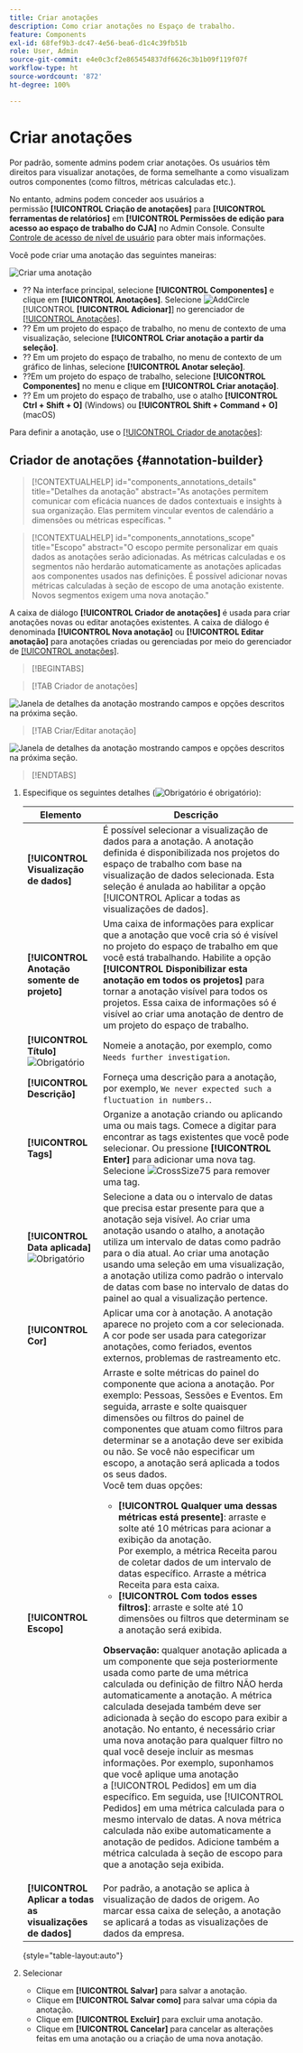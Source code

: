 ```yaml
---
title: Criar anotações
description: Como criar anotações no Espaço de trabalho.
feature: Components
exl-id: 68fef9b3-dc47-4e56-bea6-d1c4c39fb51b
role: User, Admin
source-git-commit: e4e0c3cf2e865454837df6626c3b1b09f119f07f
workflow-type: ht
source-wordcount: '872'
ht-degree: 100%

---
```


# Criar anotações

Por padrão, somente admins podem criar anotações. Os usuários têm direitos para visualizar anotações, de forma semelhante a como visualizam outros componentes (como filtros, métricas calculadas etc.).

No entanto, admins podem conceder aos usuários a permissão **[!UICONTROL Criação de anotações]** para **[!UICONTROL ferramentas de relatórios]** em **[!UICONTROL Permissões de edição para acesso ao espaço de trabalho do CJA]** no Admin Console. Consulte [Controle de acesso de nível de usuário](/help/technotes/access-control.md#user-level-access) para obter mais informações.

Você pode criar uma anotação das seguintes maneiras:

![Criar uma anotação](assets/create-annotation.png)

* ?? Na interface principal, selecione **[!UICONTROL Componentes]** e clique em **[!UICONTROL Anotações]**. Selecione ![AddCircle](/help/assets/icons/AddCircle.svg) [!UICONTROL **[!UICONTROL Adicionar]**] no gerenciador de [[!UICONTROL Anotações]](/help/components/annotations/manage-annotations.md).
* ?? Em um projeto do espaço de trabalho, no menu de contexto de uma visualização, selecione **[!UICONTROL Criar anotação a partir da seleção]**.
* ?? Em um projeto do espaço de trabalho, no menu de contexto de um gráfico de linhas, selecione **[!UICONTROL Anotar seleção]**.
* ??Em um projeto do espaço de trabalho, selecione **[!UICONTROL Componentes]** no menu e clique em **[!UICONTROL Criar anotação]**.
* ?? Em um projeto do espaço de trabalho, use o atalho **[!UICONTROL Ctrl + Shift + O]** (Windows) ou **[!UICONTROL Shift + Command + O]** (macOS)

Para definir a anotação, use o [[!UICONTROL Criador de anotações]](#annotation-builder):

<!-- Should we really mention API here. If so, we can do it all over the place in the docs...
| **Use the [Customer Journey Analytics Annotations API](https://developer.adobe.com/cja-apis/docs/endpoints/annotations/)** | The Customer Journey Analytics Annotations APIs allow you to create, update, or retrieve annotations programmatically through Adobe Developer. These APIs use the same data and methods that Adobe uses inside the product UI. |
-->


## Criador de anotações {#annotation-builder}

<!-- markdownlint-disable MD034 -->

>[!CONTEXTUALHELP]
>id="components_annotations_details"
>title="Detalhes da anotação"
>abstract="As anotações permitem comunicar com eficácia nuances de dados contextuais e insights à sua organização. Elas permitem vincular eventos de calendário a dimensões ou métricas específicas. "

<!-- markdownlint-enable MD034 -->

<!-- markdownlint-disable MD034 -->

>[!CONTEXTUALHELP]
>id="components_annotations_scope"
>title="Escopo"
>abstract="O escopo permite personalizar em quais dados as anotações serão adicionadas. As métricas calculadas e os segmentos não herdarão automaticamente as anotações aplicadas aos componentes usados nas definições. É possível adicionar novas métricas calculadas à seção de escopo de uma anotação existente. Novos segmentos exigem uma nova anotação."

<!-- markdownlint-enable MD034 -->


A caixa de diálogo **[!UICONTROL Criador de anotações]** é usada para criar anotações novas ou editar anotações existentes. A caixa de diálogo é denominada **[!UICONTROL Nova anotação]** ou **[!UICONTROL Editar anotação]** para anotações criadas ou gerenciadas por meio do gerenciador de [[!UICONTROL anotações]](/help/components/annotations/manage-annotations.md).


>[!BEGINTABS]

>[!TAB Criador de anotações]

![Janela de detalhes da anotação mostrando campos e opções descritos na próxima seção.](assets/annotation-builder.png)

>[!TAB Criar/Editar anotação]

![Janela de detalhes da anotação mostrando campos e opções descritos na próxima seção.](assets/create-edit-annotation.png)

>[!ENDTABS]

1. Especifique os seguintes detalhes (![Obrigatório](/help/assets/icons/Required.svg) é obrigatório):

   | Elemento | Descrição |
   | --- | --- |
   | **[!UICONTROL Visualização de dados]** | É possível selecionar a visualização de dados para a anotação. A anotação definida é disponibilizada nos projetos do espaço de trabalho com base na visualização de dados selecionada. Esta seleção é anulada ao habilitar a opção [!UICONTROL Aplicar a todas as visualizações de dados]. |
   | **[!UICONTROL Anotação somente de projeto]** | Uma caixa de informações para explicar que a anotação que você cria só é visível no projeto do espaço de trabalho em que você está trabalhando. Habilite a opção **[!UICONTROL Disponibilizar esta anotação em todos os projetos]** para tornar a anotação visível para todos os projetos. Essa caixa de informações só é visível ao criar uma anotação de dentro de um projeto do espaço de trabalho. |
   | **[!UICONTROL Título]** ![Obrigatório](/help/assets/icons/Required.svg) | Nomeie a anotação, por exemplo, como `Needs further investigation`. |
   | **[!UICONTROL Descrição]** | Forneça uma descrição para a anotação, por exemplo, `We never expected such a fluctuation in numbers.`. |
   | **[!UICONTROL Tags]** | Organize a anotação criando ou aplicando uma ou mais tags. Comece a digitar para encontrar as tags existentes que você pode selecionar. Ou pressione **[!UICONTROL Enter]** para adicionar uma nova tag. Selecione ![CrossSize75](/help/assets/icons/CrossSize75.svg) para remover uma tag. |
   | **[!UICONTROL Data aplicada]** ![Obrigatório](/help/assets/icons/Required.svg) | Selecione a data ou o intervalo de datas que precisa estar presente para que a anotação seja visível. Ao criar uma anotação usando o atalho, a anotação utiliza um intervalo de datas como padrão para o dia atual. Ao criar uma anotação usando uma seleção em uma visualização, a anotação utiliza como padrão o intervalo de datas com base no intervalo de datas do painel ao qual a visualização pertence. |
   | **[!UICONTROL Cor]** | Aplicar uma cor à anotação. A anotação aparece no projeto com a cor selecionada. A cor pode ser usada para categorizar anotações, como feriados, eventos externos, problemas de rastreamento etc. |
   | **[!UICONTROL Escopo]** | Arraste e solte métricas do painel do componente que aciona a anotação. Por exemplo: Pessoas, Sessões e Eventos. Em seguida, arraste e solte quaisquer dimensões ou filtros do painel de componentes que atuam como filtros para determinar se a anotação deve ser exibida ou não. Se você não especificar um escopo, a anotação será aplicada a todos os seus dados. <br/>Você tem duas opções:<ul><li>**[!UICONTROL Qualquer uma dessas métricas está presente]**: arraste e solte até 10 métricas para acionar a exibição da anotação.<br/>Por exemplo, a métrica Receita parou de coletar dados de um intervalo de datas específico. Arraste a métrica Receita para esta caixa.</li><li>**[!UICONTROL Com todos esses filtros]**: arraste e solte até 10 dimensões ou filtros que determinam se a anotação será exibida.</li></ul><p><p>**Observação:** qualquer anotação aplicada a um componente que seja posteriormente usada como parte de uma métrica calculada ou definição de filtro NÃO herda automaticamente a anotação. A métrica calculada desejada também deve ser adicionada à seção do escopo para exibir a anotação. No entanto, é necessário criar uma nova anotação para qualquer filtro no qual você deseje incluir as mesmas informações. Por exemplo, suponhamos que você aplique uma anotação a [!UICONTROL Pedidos] em um dia específico. Em seguida, use [!UICONTROL Pedidos] em uma métrica calculada para o mesmo intervalo de datas. A nova métrica calculada não exibe automaticamente a anotação de pedidos. Adicione também a métrica calculada à seção de escopo para que a anotação seja exibida. |
   | **[!UICONTROL Aplicar a todas as visualizações de dados]** | Por padrão, a anotação se aplica à visualização de dados de origem. Ao marcar essa caixa de seleção, a anotação se aplicará a todas as visualizações de dados da empresa. |

   {style="table-layout:auto"}

1. Selecionar
   * Clique em **[!UICONTROL Salvar]** para salvar a anotação.
   * Clique em **[!UICONTROL Salvar como]** para salvar uma cópia da anotação.
   * Clique em **[!UICONTROL Excluir]** para excluir uma anotação.
   * Clique em **[!UICONTROL Cancelar]** para cancelar as alterações feitas em uma anotação ou a criação de uma nova anotação.
